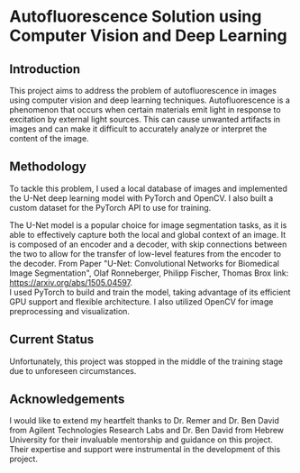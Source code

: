 # Autofluorescence Solution using Computer Vision and Deep Learning
## Introduction
This project aims to address the problem of autofluorescence in images using computer vision and deep learning techniques. Autofluorescence is a phenomenon that occurs when certain materials emit light in response to excitation by external light sources. This can cause unwanted artifacts in images and can make it difficult to accurately analyze or interpret the content of the image.

## Methodology
To tackle this problem, I used a local database of images and implemented the U-Net deep learning model with PyTorch and OpenCV. I also built a custom dataset for the PyTorch API to use for training.

The U-Net model is a popular choice for image segmentation tasks, as it is able to effectively capture both the local and global context of an image. It is composed of an encoder and a decoder, with skip connections between the two to allow for the transfer of low-level features from the encoder to the decoder.
From Paper "U-Net: Convolutional Networks for Biomedical Image Segmentation", Olaf Ronneberger, Philipp Fischer, Thomas Brox link: https://arxiv.org/abs/1505.04597.  
I used PyTorch to build and train the model, taking advantage of its efficient GPU support and flexible architecture. I also utilized OpenCV for image preprocessing and visualization.

## Current Status
Unfortunately, this project was stopped in the middle of the training stage due to unforeseen circumstances. 

## Acknowledgements
I would like to extend my heartfelt thanks to Dr. Remer and Dr. Ben David from Agilent Technologies Research Labs and Dr. Ben David from Hebrew University for their invaluable mentorship and guidance on this project. Their expertise and support were instrumental in the development of this project.




